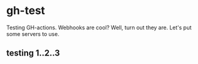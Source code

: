 # gh-test
Testing GH-actions. Webhooks are cool?
Well, turn out they are. Let's put some servers to use.

## testing 1..2..3
